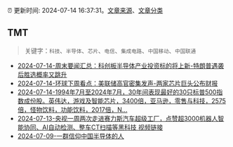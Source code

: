 :alarm_clock: 更新时间: 2024-07-14 16:37:31。[文章来源](/README.md)、[文章分类](/TAGS.md)

## TMT


> 关键字：`科技`、`半导体`、`芯片`、`电信`、`集成电路`、`中国移动`、`中国联通`



- [2024-07-14-周末要闻汇总：科创板半导体产业投资标的将上新-特朗普遇袭后胜选概率又跳升](https://www.cls.cn/detail/1733286) 
- [2024-07-14-环球下周看点：美联储高官密集发声-两家芯片巨头公布财报](https://www.cls.cn/detail/1733164) 
- [2024-07-14-1994年7月至2024年7月，30年间表现最好的30只标普500指数成份股。英伟达，游戏及智能芯片，3400倍，亚马逊，零售与科技，2575倍，怪物饮料，功能饮料，2017倍，N...](https://xueqiu.com/8056783660/297410134) 
- [2024-07-13-央视一周两次走进赛力斯汽车超级工厂，点赞超3000机器人智能协同、AI自动检测、整车CT扫描等黑科技&nbsp;视频链接](https://xueqiu.com/4004187962/297395518) 
- [2024-07-09-一群信仰中国半导体的人](https://posts.careerengine.us/p/668ca7ae8defaa58ee06d3d1) 
